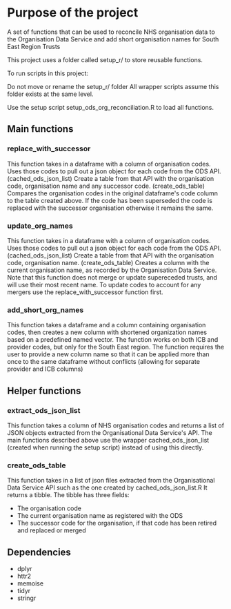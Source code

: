 # Purpose of the project
A set of functions that can be used to reconcile NHS organisation data to the Organisation Data Service and add short organisation names for South East Region Trusts

This project uses a folder called setup_r/ to store reusable functions.

To run scripts in this project:

Do not move or rename the setup_r/ folder
All wrapper scripts assume this folder exists at the same level.

Use the setup script setup_ods_org_reconciliation.R to load all functions.

## Main functions
### replace_with_successor
This function takes in a dataframe with a column of organisation codes. 
Uses those codes to pull out a json object for each code from the ODS API. (cached_ods_json_list)
Create a table from that API with the organisation code, organisation name and any successor code. (create_ods_table)
Compares the organisation codes in the original dataframe's code column to the table created above. 
If the code has been superseded the code is replaced with the successor organisation otherwise it remains the same.

### update_org_names
This function takes in a dataframe with a column of organisation codes. 
Uses those codes to pull out a json object for each code from the ODS API. (cached_ods_json_list)
Create a table from that API with the organisation code, organisation name. (create_ods_table)
Creates a column with the current organisation name, as recorded by the Organisation Data Service.
Note that this function does not merge or update supereceded trusts, and will use their most recent name. 
To update codes to account for any mergers use the replace_with_successor function first.

### add_short_org_names
This function takes a dataframe and a column containing organisation codes, then creates a new column with shortened organization names based on a predefined named vector.
The function works on both ICB and provider codes, but only for the South East region.
The function requires the user to provide a new column name so that it can be applied more than once to the same dataframe without conflicts (allowing for separate provider and ICB columns)

## Helper functions

### extract_ods_json_list 
This function takes a column of NHS organisation codes and returns a list of JSON objects extracted from the Organisational Data Service's API.
The main functions described above use the wrapper cached_ods_json_list (created when running the setup script) instead of using this directly. 

### create_ods_table
This function takes in a list of json files extracted from the Organisational Data Service API such as the one created by cached_ods_json_list.R 
It returns a tibble. The tibble has three fields: 
 - The organisation code 
 - The current organisation name as registered with the ODS
 - The successor code for the organisation, if that code has been retired and replaced or merged

## Dependencies
 - dplyr
 - httr2
 - memoise
 - tidyr
 - stringr
